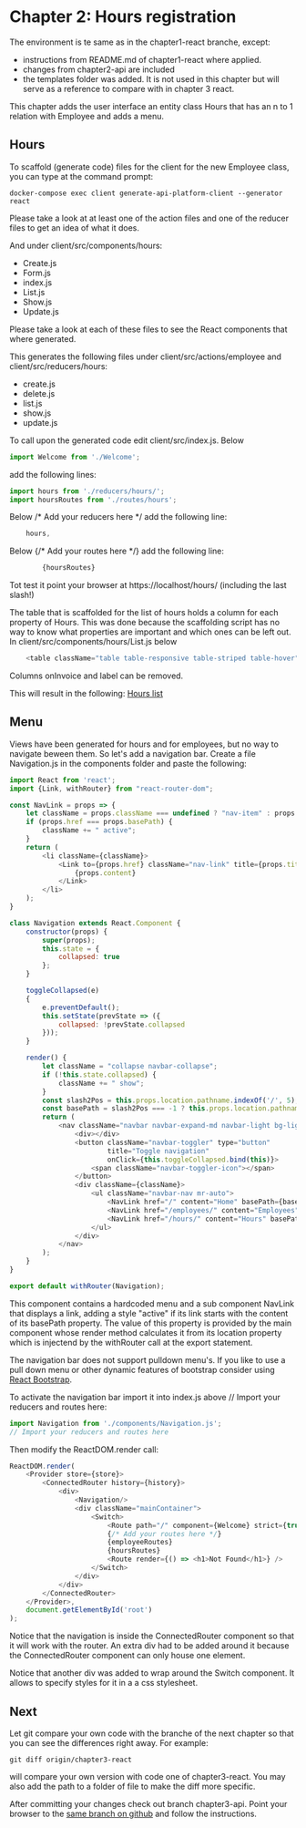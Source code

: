 Chapter 2: Hours registration
=============================

The environment is te same as in the chapter1-react branche, except:
- instructions from README.md of chapter1-react where applied.
- changes from chapter2-api are included
- the templates folder was added. It is not used in this chapter but will
  serve as a reference to compare with in chapter 3 react.

This chapter adds the user interface an entity class Hours that has an n to 1 relation with Employee
and adds a menu.

Hours<a name="Hours"></a>
-----
To scaffold (generate code) files for the client for the new Employee class, you can 
type at the command prompt: 

```shell
docker-compose exec client generate-api-platform-client --generator react
```

Please take a look at at least one of the action files and one of the reducer files
to get an idea of what it does.

And under client/src/components/hours:
- Create.js
- Form.js
- index.js
- List.js
- Show.js
- Update.js

Please take a look at each of these files to see the React components 
that where generated. 

This generates the following files under client/src/actions/employee and 
client/src/reducers/hours:
- create.js
- delete.js
- list.js
- show.js
- update.js


To call upon the generated code edit client/src/index.js. Below
```javascript
import Welcome from './Welcome'; 
```

add the following lines:

```javascript
import hours from './reducers/hours/';
import hoursRoutes from './routes/hours';
```

Below /* Add your reducers here */
add the following line:
```javascript
    hours,
```

Below {/* Add your routes here */}
add the following line:
```javascript
        {hoursRoutes}
```

Tot test it point your browser at https://localhost/hours/
(including the last slash!)

The table that is scaffolded for the list of hours holds a column
for each property of Hours. This was done because the scaffolding script
has no way to know what properties are important and which ones can be left out. 
In client/src/components/hours/List.js below  
```javascript jsx
    <table className="table table-responsive table-striped table-hover">
```
Columns onInvoice and label can be removed.  

This will result in the following:
[Hours list](resources/Hours.png)

Menu<a name="Menu"></a>
----

Views have been generated for hours and for employees, but no way to navigate beween them. 
So let's add a navigation bar. Create a file Navigation.js in the components folder and 
paste the following:
```javascript jsx
import React from 'react';
import {Link, withRouter} from "react-router-dom";

const NavLink = props => {
    let className = props.className === undefined ? "nav-item" : props.className;
    if (props.href === props.basePath) {
        className += " active";
    }
    return (
        <li className={className}>
            <Link to={props.href} className="nav-link" title={props.title}>
                {props.content}
            </Link>
        </li>
    );
}

class Navigation extends React.Component {
    constructor(props) {
        super(props);
        this.state = {
            collapsed: true
        };
    }

    toggleCollapsed(e)
    {
        e.preventDefault();
        this.setState(prevState => ({
            collapsed: !prevState.collapsed
        }));
    }

    render() {
        let className = "collapse navbar-collapse";
        if (!this.state.collapsed) {
            className += " show";
        }
        const slash2Pos = this.props.location.pathname.indexOf('/', 5);
        const basePath = slash2Pos === -1 ? this.props.location.pathname : this.props.location.pathname.substr(0, slash2Pos + 1);
        return (
            <nav className="navbar navbar-expand-md navbar-light bg-lightGrey">
                <div></div>
                <button className="navbar-toggler" type="button"
                        title="Toggle navigation"
                        onClick={this.toggleCollapsed.bind(this)}>
                    <span className="navbar-toggler-icon"></span>
                </button>
                <div className={className}>
                    <ul className="navbar-nav mr-auto">
                        <NavLink href="/" content="Home" basePath={basePath} />
                        <NavLink href="/employees/" content="Employees" basePath={basePath} />
                        <NavLink href="/hours/" content="Hours" basePath={basePath} />
                    </ul>
                </div>
            </nav>
        );
    }
}

export default withRouter(Navigation);
```

This component contains a hardcoded menu and a sub component NavLink that displays a link, 
adding a style "active" if its link starts with the content of its basePath property. 
The value of this property is provided by the main component whose render method calculates
it from its location property which is injectend by the withRouter call at the export statement.

The navigation bar does not support pulldown menu's. If you like to use a 
pull down menu or other dynamic features of bootstrap consider using
[React Bootstrap](https://react-bootstrap.github.io/).

To activate the navigation bar import it into index.js above 
// Import your reducers and routes here:
```javascript jsx
import Navigation from './components/Navigation.js';
// Import your reducers and routes here
```

Then modify the ReactDOM.render call: 
```javascript jsx
ReactDOM.render(
    <Provider store={store}>
        <ConnectedRouter history={history}>
            <div>
                <Navigation/>
                <div className="mainContainer">
                    <Switch>
                        <Route path="/" component={Welcome} strict={true} exact={true}/>
                        {/* Add your routes here */}
                        {employeeRoutes}
                        {hoursRoutes}
                        <Route render={() => <h1>Not Found</h1>} />
                    </Switch>
                </div>
            </div>
        </ConnectedRouter>
    </Provider>,
    document.getElementById('root')
);
```
Notice that the navigation is inside the ConnectedRouter component so that it will work 
with the router. An extra div had to be added around it because 
the  ConnectedRouter component can only house one element. 

Notice that another div was added to wrap around the Switch component.
It allows to specify styles for it in a a css stylesheet. 

Next
----
Let git compare your own code with the branche of the next chapter 
so that you can see the differences right away. For example:
```shell
git diff origin/chapter3-react 
```
will compare your own version with code one of chapter3-react. You may also add the path
to a folder of file to make the diff more specific.

After committing your changes check out branch chapter3-api. 
Point your browser to the [same branch on github](https://github.com/metaclass-nl/tutorial-api-platform/tree/chapter3-api) 
and follow the instructions.
